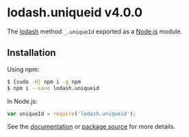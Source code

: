 # lodash.uniqueid v4.0.0

The [lodash](https://lodash.com/) method `_.uniqueId` exported as a [Node.js](https://nodejs.org/) module.

## Installation

Using npm:
```bash
$ {sudo -H} npm i -g npm
$ npm i --save lodash.uniqueid
```

In Node.js:
```js
var uniqueId = require('lodash.uniqueid');
```

See the [documentation](https://lodash.com/docs#uniqueId) or [package source](https://github.com/lodash/lodash/blob/4.0.0-npm-packages/lodash.uniqueid) for more details.

